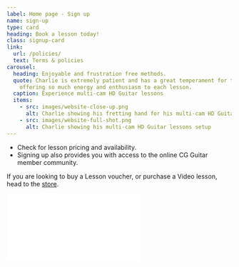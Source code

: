 ```yaml
---
label: Home page - Sign up
name: sign-up
type: card
heading: Book a lesson today!
class: signup-card
link:
  url: /policies/
  text: Terms & policies
carousel:
  heading: Enjoyable and frustration free methods.
  quote: Charlie is extremely patient and has a great temperament for teaching,
    offering so much energy and enthusiasm to each lesson.
  caption: Experience multi-cam HD Guitar lessons
  items:
    - src: images/website-close-up.png
      alt: Charlie showing his fretting hand for his multi-cam HD Guitar lessons setup
    - src: images/website-full-shot.png
      alt: Charlie showing his multi-cam HD Guitar lessons setup
---
```


- Check for lesson pricing and availability.
- Signing up also provides you with access to the online CG Guitar member community.

If you are looking to buy a Lesson voucher, or purchase a Video lesson, head to the [store](/store/).

<div class="flex flex-cl">

<div class="iframe-container embed">
<iframe src="/book-a-lesson/" class="iframe" scrolling="auto" frameborder="0"></iframe>
</div>
</div>
